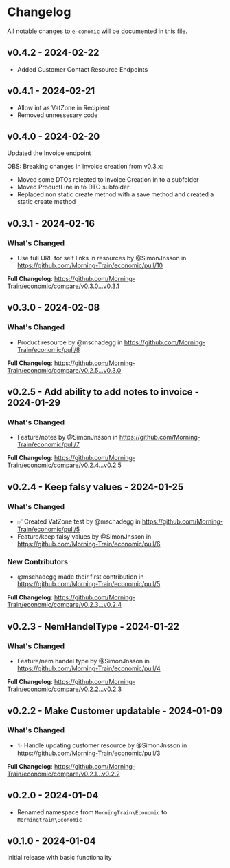 # Changelog

All notable changes to `e-conomic` will be documented in this file.

## v0.4.2 - 2024-02-22

* Added Customer Contact Resource Endpoints

## v0.4.1 - 2024-02-21

* Allow int as VatZone in Recipient
* Removed unnessesary code

## v0.4.0 - 2024-02-20

Updated the Invoice endpoint

OBS: Breaking changes in invoice creation from v0.3.x:

- Moved some DTOs releated to Invoice Creation in to a subfolder
- Moved ProductLine in to DTO subfolder
- Replaced non static create method with a save method and created a static create method

## v0.3.1 - 2024-02-16

### What's Changed

* Use full URL for self links in resources by @SimonJnsson in https://github.com/Morning-Train/economic/pull/10

**Full Changelog**: https://github.com/Morning-Train/economic/compare/v0.3.0...v0.3.1

## v0.3.0 - 2024-02-08

### What's Changed

* Product resource by @mschadegg in https://github.com/Morning-Train/economic/pull/8

**Full Changelog**: https://github.com/Morning-Train/economic/compare/v0.2.5...v0.3.0

## v0.2.5 - Add ability to add notes to invoice - 2024-01-29

### What's Changed

* Feature/notes by @SimonJnsson in https://github.com/Morning-Train/economic/pull/7

**Full Changelog**: https://github.com/Morning-Train/economic/compare/v0.2.4...v0.2.5

## v0.2.4 - Keep falsy values - 2024-01-25

### What's Changed

* ✅ Created VatZone test by @mschadegg in https://github.com/Morning-Train/economic/pull/5
* Feature/keep falsy values by @SimonJnsson in https://github.com/Morning-Train/economic/pull/6

### New Contributors

* @mschadegg made their first contribution in https://github.com/Morning-Train/economic/pull/5

**Full Changelog**: https://github.com/Morning-Train/economic/compare/v0.2.3...v0.2.4

## v0.2.3 - NemHandelType - 2024-01-22

### What's Changed

* Feature/nem handel type by @SimonJnsson in https://github.com/Morning-Train/economic/pull/4

**Full Changelog**: https://github.com/Morning-Train/economic/compare/v0.2.2...v0.2.3

## v0.2.2 - Make Customer updatable - 2024-01-09

### What's Changed

* ✨ Handle updating customer resource by @SimonJnsson in https://github.com/Morning-Train/economic/pull/3

**Full Changelog**: https://github.com/Morning-Train/economic/compare/v0.2.1...v0.2.2

## v0.2.0 - 2024-01-04

* Renamed namespace from `MorningTrain\Economic` to `Morningtrain\Economic`

## v0.1.0 - 2024-01-04

Initial release with basic functionality
